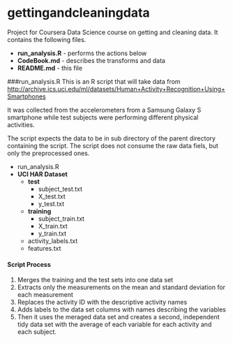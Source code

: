 # gettingandcleaningdata
Project for Coursera Data Science course on getting and cleaning data.  It contains the following files.

* __run_analysis.R__ - performs the actions below
* __CodeBook.md__ - describes the transforms and data
* __README.md__ - this file

###run_analysis.R
This is an R script that will take data from 
http://archive.ics.uci.edu/ml/datasets/Human+Activity+Recognition+Using+Smartphones

It was collected from the accelerometers from a Samsung Galaxy S smartphone while test subjects were performing different physical activities.

The script expects the data to be in sub directory of the parent directory containing the script.  The script does not consume the raw data fiels, but only the preprocessed ones.
  * run_analysis.R
  * __UCI HAR Dataset__
    * __test__
      * subject_test.txt
      * X_test.txt
      * y_test.txt
    * __training__
      * subject_train.txt
      * X_train.txt
      * y_train.txt
    * activity_labels.txt
    * features.txt

#### Script Process
1. Merges the training and the test sets into one data set
2. Extracts only the measurements on the mean and standard deviation for each measurement
3. Replaces the activity ID with the descriptive activity names
4. Adds labels to the data set columns with names describing the variables
5. Then it uses the meraged data set and creates a second, independent tidy data set with the average of each variable for each activity and each subject.
